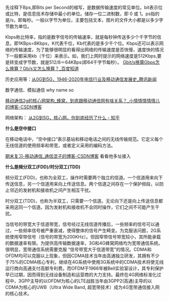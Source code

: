 先诠释下Bps,即Bits per Second的缩写，是数据传输速度的常见单位。bit表示位或比特，是信息技术存储中最小的单位。储存一位二进制数，即 0 或 1。ps指的是/s，即每秒。一般以字节为单位，主要包括文本，图片的文件大小都是以多少字节数为单位。

Kbps称比特率，指的是数字信号的传输速率，就是每秒钟传送多少个千字节的信息，即1KBps=8Kbps，K代表千位，Kb代表的是多少千个位。Kbps还可以表示网络的传输速度，为了能够很明显的看得出网络的传输速度是否快慢，速度快的情况下一般都采用kb（千位）来表示。如，我们上网时提示的网络速度是512Kbps,要是转变成字节数，就是512/8＝64KBps(即64千字节每秒）。
[Gbit/s换算Gbps怎么换算？Gb/s又怎么换算？_百度知道](https://zhidao.baidu.com/question/752405431476990172.html)



历史应用等：[从0G到5G，1946-2020年电信行业及移动通信发展史_腾讯新闻](https://new.qq.com/rain/a/20210127A06WB400)

数字通信、模拟通信 why name so


[移动通信2g的核心网架构_蜂窝，到底跟移动通信网有啥关系？_小情情情情情儿的博客-CSDN博客](https://blog.csdn.net/weixin_31066503/article/details/112769731)

网络架构：
[从2G到5G，核心网，你到底经历了什么 - 知乎](https://zhuanlan.zhihu.com/p/43316536)

**什么是空中接口**

在移动电话中，“空中接口“表示基站和移动电话之间的无线传输规范。它定义每个无线信道的使用频率和带宽，或者定义采用的编码方法。

[期末复习-移动通信_通信混子的博客-CSDN博客](https://blog.csdn.net/weixin_43482424/article/details/117998468)
看看他多址接入

**什么是频分双工(FDD)/时分双工(TDD)**

频分双工(FDD)，也称为全双工，操作时需要两个独立的信道。一个信道用来向下传送信息，另一个信道用来向上传送信息。两个信道之间存在一个保护频段，以防止邻近的发射机和接收机之间产生相互干扰。

时分双工(TDD)，也称为半双工，只需要一个信道。无论向下还是向上传送信息都采用这同一个信道。因为发射机和接收机不会同时操作，它们之间不可能产生干扰。


当信号的带宽大于信道带宽，信号经过无线信道传播后，一些频率的信号可以通过，一些频率信号被严重衰减，使得整体的信号产生畸变。为克服该问题，2G系统使用窄带信号（信号的带宽为200KHz）。但因窄带信号带宽较小，其所能承载的数据速率有限。为提供高传输数据速率，3G和4G蜂窝网络均为宽带通信系统。很明显，宽带通信系统需要克服 “信号带宽大于信道带宽”的情况。CDMA和OFDM均可以克服以上现象，但因CDMA技术当年由高通独立研发，其拥有不少于75%的CDMA核心专利，继续在4G系统中使用3G系统中的CDMA技术将使无线运行商向高通支付高额专利费。而OFDM于1966年被Bell实验室设计，其专利保护早已过期，因而得到无线设备制造和运营商的大力支持。最终在4G网络标准化过程中，3GPP主导的以OFDM为核心的LTE战胜当年由3GPP2(高通)主导的以CDMA为核心的UWB（Ultra Wide Band, 超宽带技术）成为4G宽带通信接入网的核心技术。